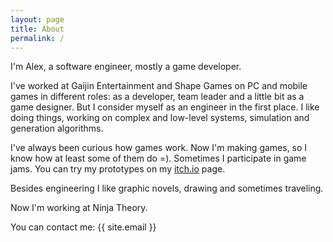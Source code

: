 ```yaml
---
layout: page
title: About
permalink: /
---
```


I'm Alex, a software engineer, mostly a game developer.

I've worked at Gaijin Entertainment and Shape Games on PC and mobile games in different roles: as a developer, team leader and a little bit as a game designer. But I consider myself as an engineer in the first place. I like doing things, working on complex and low-level systems, simulation and generation algorithms.

I've always been curious how games work. Now I'm making games, so I know how at least some of them do =). Sometimes I participate in game jams. You can try my prototypes on my [itch.io](https://net3ton.itch.io/) page.

Besides engineering I like graphic novels, drawing and sometimes traveling.

Now I'm working at Ninja Theory.

You can contact me: {{ site.email }}
